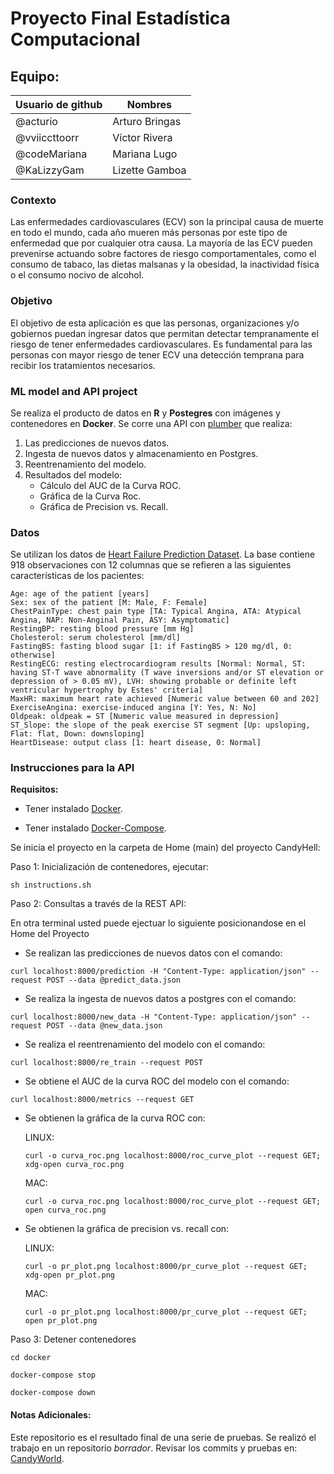 # Proyecto Final Estadística Computacional

## Equipo:

| Usuario de github | Nombres        |
|------------------|----------------|
| @acturio         | Arturo Bringas |  
| @vviiccttoorr    | Víctor Rivera  | 
| @codeMariana     | Mariana Lugo   | 
| @KaLizzyGam  | Lizette Gamboa | 

### Contexto
Las enfermedades cardiovasculares (ECV) son la principal causa de muerte en todo el mundo, cada año mueren más personas por este tipo de enfermedad que por cualquier otra causa. La mayoría de las ECV pueden prevenirse actuando sobre factores de riesgo comportamentales, como el consumo de tabaco, las dietas malsanas y la obesidad, la inactividad física o el consumo nocivo de alcohol. 

### Objetivo
El objetivo de esta aplicación es que las personas, organizaciones y/o gobiernos puedan ingresar datos que permitan detectar tempranamente el riesgo de tener enfermedades cardiovasculares. Es fundamental para las personas con mayor riesgo de tener ECV una detección temprana para recibir los tratamientos necesarios.

### ML model and API project 
Se realiza el producto de datos en **R** y **Postegres** con imágenes y contenedores en **Docker**. Se corre una API con [plumber](https://www.rplumber.io/) que realiza:

1. Las predicciones de nuevos datos.
2. Ingesta de nuevos datos y almacenamiento en Postgres.
3. Reentrenamiento del modelo.
4. Resultados del modelo: 
   - Cálculo del AUC de la Curva ROC. 
   - Gráfica de la Curva Roc. 
   - Gráfica de Precision vs. Recall.

### Datos
Se utilizan los datos de [Heart Failure Prediction Dataset](https://www.kaggle.com/fedesoriano/heart-failure-prediction). La base contiene 918 observaciones con 12 columnas que se refieren a las siguientes características de los pacientes:


    Age: age of the patient [years]
    Sex: sex of the patient [M: Male, F: Female]
    ChestPainType: chest pain type [TA: Typical Angina, ATA: Atypical Angina, NAP: Non-Anginal Pain, ASY: Asymptomatic]
    RestingBP: resting blood pressure [mm Hg]
    Cholesterol: serum cholesterol [mm/dl]
    FastingBS: fasting blood sugar [1: if FastingBS > 120 mg/dl, 0: otherwise]
    RestingECG: resting electrocardiogram results [Normal: Normal, ST: having ST-T wave abnormality (T wave inversions and/or ST elevation or depression of > 0.05 mV), LVH: showing probable or definite left ventricular hypertrophy by Estes' criteria]
    MaxHR: maximum heart rate achieved [Numeric value between 60 and 202]
    ExerciseAngina: exercise-induced angina [Y: Yes, N: No]
    Oldpeak: oldpeak = ST [Numeric value measured in depression]
    ST_Slope: the slope of the peak exercise ST segment [Up: upsloping, Flat: flat, Down: downsloping]
    HeartDisease: output class [1: heart disease, 0: Normal]



### Instrucciones para la API

**Requisitos:** 
- Tener instalado [Docker](https://docs.docker.com/get-docker/).

- Tener instalado [Docker-Compose](https://docs.docker.com/compose/install/).



Se inicia el proyecto en la carpeta de Home (main) del proyecto CandyHell:

Paso 1: Inicialización de contenedores, ejecutar:

`sh instructions.sh`

Paso 2: Consultas a través de la REST API:

En otra terminal usted puede ejectuar lo siguiente posicionandose en el Home del Proyecto

* Se realizan las predicciones de nuevos datos con el comando: 

`curl localhost:8000/prediction -H "Content-Type: application/json" --request POST --data @predict_data.json`

* Se realiza la ingesta de nuevos datos a postgres con el comando:

`curl localhost:8000/new_data -H "Content-Type: application/json" --request POST --data @new_data.json`

* Se realiza el reentrenamiento del modelo con el comando: 

`curl localhost:8000/re_train --request POST`

* Se obtiene el AUC de la curva ROC del modelo con el comando: 

`curl localhost:8000/metrics --request GET` 

* Se obtienen la gráfica de la curva ROC con:

    LINUX:

    `curl -o curva_roc.png localhost:8000/roc_curve_plot --request GET; xdg-open curva_roc.png`

    MAC:

    `curl -o curva_roc.png localhost:8000/roc_curve_plot --request GET; open curva_roc.png`


* Se obtienen la gráfica de precision vs. recall con:

    LINUX:

    `curl -o pr_plot.png localhost:8000/pr_curve_plot --request GET; xdg-open pr_plot.png`

    MAC:

    `curl -o pr_plot.png localhost:8000/pr_curve_plot --request GET; open pr_plot.png`


Paso 3: Detener contenedores

`cd docker `

`docker-compose stop`

`docker-compose down`


#### Notas Adicionales: 

Este repositorio es el resultado final de una serie de pruebas. Se realizó el trabajo en un repositorio *borrador*. Revisar los commits y pruebas en: [CandyWorld](https://github.com/Acturio/CandyWorld).

